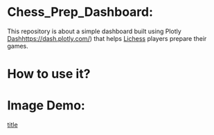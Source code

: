 

# Chess_Prep_Dashboard:

This repository is about a simple dashboard built using Plotly [Dash]([)https://dash.plotly.com/) that helps [Lichess](https://lichess.org/) players prepare their games.

# How to use it?


# Image Demo:
[title](C:\Users\walid\Desktop\Yassine\python\actual_projects\dash\demo.png)


